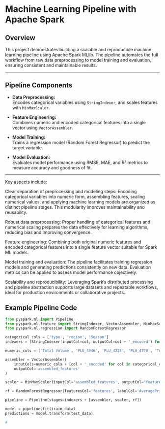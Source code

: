 # Machine Learning Pipeline with Apache Spark

## Overview

This project demonstrates building a scalable and reproducible machine learning pipeline using Apache Spark MLlib. The pipeline automates the full workflow from raw data preprocessing to model training and evaluation, ensuring consistent and maintainable results.

---

## Pipeline Components

- **Data Preprocessing:**  
  Encodes categorical variables using `StringIndexer`, and scales features with `MinMaxScaler`.

- **Feature Engineering:**  
  Combines numeric and encoded categorical features into a single vector using `VectorAssembler`.

- **Model Training:**  
  Trains a regression model (Random Forest Regressor) to predict the target variable.

- **Model Evaluation:**  
  Evaluates model performance using RMSE, MAE, and R² metrics to measure accuracy and goodness of fit.

---
Key aspects include:

Clear separation of preprocessing and modeling steps:
Encoding categorical variables into numeric form, assembling features, scaling numerical values, and applying machine learning models are organized as distinct pipeline stages. This modularity improves maintainability and reusability.

Robust data preprocessing:
Proper handling of categorical features and numerical scaling prepares the data effectively for learning algorithms, reducing bias and improving convergence.

Feature engineering:
Combining both original numeric features and encoded categorical features into a single feature vector suitable for Spark ML models.

Model training and evaluation:
The pipeline facilitates training regression models and generating predictions consistently on new data. Evaluation metrics can be applied to assess model performance objectively.

Scalability and reproducibility:
Leveraging Spark’s distributed processing and pipeline abstraction supports large datasets and repeatable workflows, ideal for production environments or collaborative projects.



## Example Pipeline Code

```python
from pyspark.ml import Pipeline
from pyspark.ml.feature import StringIndexer, VectorAssembler, MinMaxScaler
from pyspark.ml.regression import RandomForestRegressor

categorical_cols = ['type', 'region', 'Season']
indexers = [StringIndexer(inputCol=col, outputCol=col + '_encoded') for col in categorical_cols]

numeric_cols = ['Total Volume', 'PLU_4046', 'PLU_4225', 'PLU_4770', 'Total Bags']

assembler = VectorAssembler(
    inputCols=numeric_cols + [col + '_encoded' for col in categorical_cols],
    outputCol='assembled_features'
)

scaler = MinMaxScaler(inputCol='assembled_features', outputCol='features')

rf = RandomForestRegressor(featuresCol='features', labelCol='AveragePrice')

pipeline = Pipeline(stages=indexers + [assembler, scaler, rf])

model = pipeline.fit(train_data)
predictions = model.transform(test_data)

#
